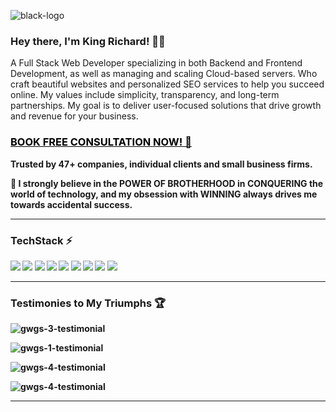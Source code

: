 
![black-logo](https://github.com/kingrgdev/kingrgdev/assets/42199746/9022cd30-8f22-4598-9ae9-7512568b9476)


### Hey there, I'm King Richard! 👋👑

A Full Stack Web Developer specializing in both Backend and Frontend Development, as well as managing and scaling Cloud-based servers. Who craft beautiful websites and personalized SEO services to help you succeed online. My values include simplicity, transparency, and long-term partnerships. My goal is to deliver user-focused solutions that drive growth and revenue for your business.

### <a href="https://guevarawebgraphics.com/contact-us" target="_blank" style="color:#000;">BOOK FREE CONSULTATION NOW! 🤙</a>

<b>Trusted by 47+ companies, individual clients and small business firms.</em>

🧠 I strongly believe in the <b>POWER OF BROTHERHOOD<b> in <b>CONQUERING</b> the world of technology, and my obsession with WINNING always drives me towards accidental success.

---

### TechStack ⚡

<img src="https://img.shields.io/badge/-PHP-777BB4?style=flat-square&logo=php&logoColor=FFFFFF"> <img src="https://img.shields.io/badge/-HTML5-E34F26?style=flat-square&logo=html5&logoColor=FFFFFF">
<img src="https://img.shields.io/badge/-CSS3-1572B6?style=flat-square&logo=css3&logoColor=FFFFFF">
<img src="https://img.shields.io/badge/-JavaScript-F7DF1E?style=flat-square&logo=javascript&logoColor=FFFFFF">
<img src="https://img.shields.io/badge/-Bootstrap-7952B3?style=flat-square&logo=bootstrap&logoColor=FFFFFF">
<img src="https://img.shields.io/badge/-Laravel-FF2D20?style=flat-square&logo=laravel&logoColor=FFFFFF">
<img src="https://img.shields.io/badge/-VueJS-4FC08D?style=flat-square&logo=vue.js&logoColor=FFFFFF">
<img src="https://img.shields.io/badge/-MySQL-4479A1?style=flat-square&logo=mysql&logoColor=FFFFFF">
<img src="https://img.shields.io/badge/-Git-F05032?style=flat-square&logo=git&logoColor=FFFFFF">

---

### Testimonies to My Triumphs 🏆

![gwgs-3-testimonial](https://github.com/kingrgdev/kingrgdev/assets/42199746/3dd5577b-5c45-4327-bbcb-3c3e2bbb6252)

![gwgs-1-testimonial](https://github.com/kingrgdev/kingrgdev/assets/42199746/97b9709d-0f75-4938-946d-0a0a7df26309)

![gwgs-4-testimonial](https://github.com/kingrgdev/kingrgdev/assets/42199746/6268c410-82b6-4f3e-8348-e1cc0ea779b2)

![gwgs-4-testimonial](https://github.com/kingrgdev/kingrgdev/assets/42199746/fc97cf0c-94b7-4fb9-9917-b7593da9e58b)


---
<!--
Here are some ideas to get you started:

- 🔭 I’m currently working on ...
- 🌱 I’m currently learning ...
- 👯 I’m looking to collaborate on ...
- 🤔 I’m looking for help with ...
- 💬 Ask me about ...
- 📫 How to reach me: ...
- 😄 Pronouns: ...
- ⚡ Fun fact: ...
-->
